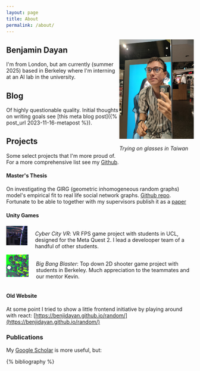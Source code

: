 ```yaml
---
layout: page
title: About
permalink: /about/
---
```


<div style="float: right;">
    <img src="/assets/images/trying_glasses.jpg" width="200">
    <p><em>Trying on glasses in Taiwan</em></p>
</div>

## Benjamin Dayan

<!-- ![](/assets/images/trying_glasses.jpg){: width="250" style="float: right;"}
*Trying on glasses in Taiwan* -->


I'm from London, but am currently (summer 2025) based in Berkeley where I'm interning at an AI lab in the university.



## Blog
Of highly questionable quality. Initial thoughts on writing goals see [this meta blog post]({% post_url 2023-11-16-metapost %}).

<!-- ## Blog?
I haven't figured out what I'm doing with this "Blog". It may also serve as a personal website
Ideas I have:
- Keep site hosting on raspberry pi or move to github pages?
- Bring some of my old crappy javascript into the jekyll site?
- Set up live thermomemter on pi - display on site and or with a graph of recent temperatures
- Do a biweekly (?) blogging challenge to get a feel for it?
- Do a javascript project? -->

## Projects
Some select projects that I'm more proud of. For a more comprehensive list see my [Github](https://github.com/BenjiDayan).

#### Master's Thesis

On investigating the GIRG (geometric inhomogeneous random graphs) model's empirical fit to real life social network graphs. [Github repo](https://github.com/BenjiDayan/GIRGs). Fortunate to be able to together with my supervisors publish it as a [paper](https://scholar.google.com/citations?view_op=view_citation&hl=en&user=xeSfmIIAAAAJ&citation_for_view=xeSfmIIAAAAJ:d1gkVwhDpl0C)

#### Unity Games

<!-- [![CyberCityVR game](/assets/images/UCLVR_game_logo.png){: width="130" style="float: left;" padding="10px;"}](https://benjidayan.itch.io/cybercityvr) -->

<!-- [![CyberCityVR game](/assets/images/UCLVR_game_logo.png){: width="130"}](https://benjidayan.itch.io/cybercityvr)

VR FPS game project with students in UCL. I was the developer team lead (!). -->

<div style="display: flex; align-items: center; gap: 20px;">
    <a href="https://benjidayan.itch.io/cybercityvr" target="_blank" rel="noopener">
        <img src="/assets/images/UCLVR_game_logo.png" alt="Image Description" style="margin-bottom: 20px" width="130">
    </a>
    <p><em>Cyber City VR</em>: VR FPS game project with students in UCL, designed for the Meta Quest 2. I lead a develooper team of a handful of other students.</p>
</div>

<!-- <br>
<br> -->

<!-- [![BigBangBlaster game](/assets/images/big_bang_blaster_logo.png){: width="130" style="float: left;" padding="10px;"}](https://kevponce4.itch.io/big-bang-blaster) -->

<!-- [![BigBangBlaster game](/assets/images/big_bang_blaster_logo.png){: width="130"}](https://kevponce4.itch.io/big-bang-blaster)

top down 2D shooter game project with students in Berkeley. Much appreciation to the teammates and our our mentor Kevin. -->

<div style="display: flex; align-items: center; gap: 20px;">
    <a href="https://kevponce4.itch.io/big-bang-blaster" target="_blank" rel="noopener">
        <img src="/assets/images/big_bang_blaster_logo.png" alt="BigBangBlaster game" style="margin-bottom: 20px" width="130">
    </a>
    <p><em>Big Bang Blaster</em>: Top down 2D shooter game project with students in Berkeley. Much appreciation to the teammates and our mentor Kevin.</p>
</div>


#### Old Website


At some point I tried to show a little frontend initiative by playing around with react: [https://benjidayan.github.io/random/](https://benjidayan.github.io/random/)

 <!-- - this is a link to a page on an old personal website I made. The dark magic powering this page has been lost to the sands of time, so I dare not try to figure out how to properly incorporate it into this new site. -->

### Publications

My [Google Scholar](https://scholar.google.com/citations?user=xeSfmIIAAAAJ&hl=en) is more useful, but:

{% bibliography %}